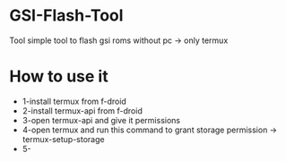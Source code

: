 # GSI-Flash-Tool
Tool simple tool to flash gsi roms without pc -> only termux

# How to use it 
- 1-install termux from f-droid
- 2-install termux-api from f-droid
- 3-open termux-api and give it permissions
- 4-open termux and run this command to grant storage permission -> termux-setup-storage
- 5-
